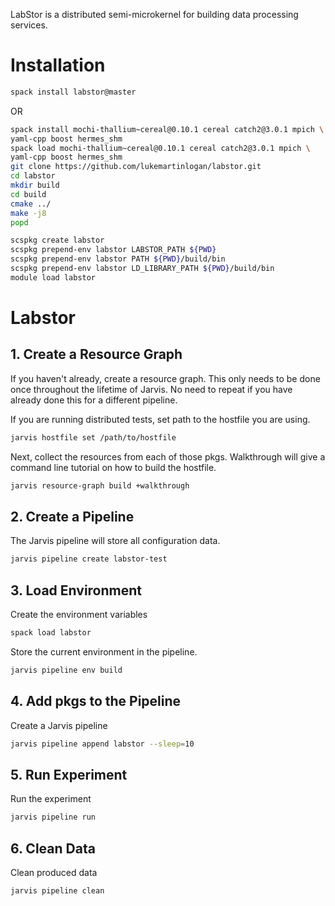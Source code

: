 LabStor is a distributed semi-microkernel for building data processing services.

# Installation

```bash
spack install labstor@master
```

OR

```bash 
spack install mochi-thallium~cereal@0.10.1 cereal catch2@3.0.1 mpich \
yaml-cpp boost hermes_shm
spack load mochi-thallium~cereal@0.10.1 cereal catch2@3.0.1 mpich \
yaml-cpp boost hermes_shm
git clone https://github.com/lukemartinlogan/labstor.git
cd labstor
mkdir build
cd build
cmake ../
make -j8
popd

scspkg create labstor
scspkg prepend-env labstor LABSTOR_PATH ${PWD}
scspkg prepend-env labstor PATH ${PWD}/build/bin
scspkg prepend-env labstor LD_LIBRARY_PATH ${PWD}/build/bin
module load labstor
```

# Labstor

## 1. Create a Resource Graph

If you haven't already, create a resource graph. This only needs to be done
once throughout the lifetime of Jarvis. No need to repeat if you have already
done this for a different pipeline.

If you are running distributed tests, set path to the hostfile you are  using.
```bash
jarvis hostfile set /path/to/hostfile
```

Next, collect the resources from each of those pkgs. Walkthrough will give
a command line tutorial on how to build the hostfile.
```bash
jarvis resource-graph build +walkthrough
```

## 2. Create a Pipeline

The Jarvis pipeline will store all configuration data.
```bash
jarvis pipeline create labstor-test
```

## 3. Load Environment

Create the environment variables
```bash
spack load labstor
```````````

Store the current environment in the pipeline.
```bash
jarvis pipeline env build
```

## 4. Add pkgs to the Pipeline

Create a Jarvis pipeline
```bash
jarvis pipeline append labstor --sleep=10
```

## 5. Run Experiment

Run the experiment
```bash
jarvis pipeline run
```

## 6. Clean Data

Clean produced data
```bash
jarvis pipeline clean
```